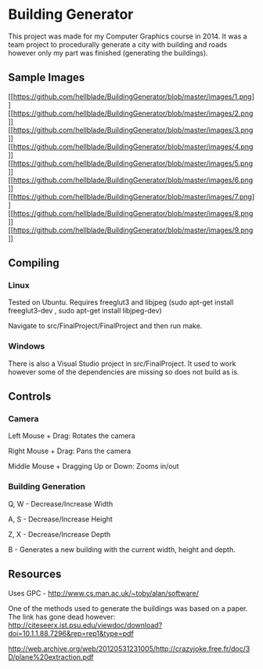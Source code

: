 # Building Generator

This project was made for my Computer Graphics course in 2014. It was a team project to procedurally generate a city with building and roads however only my part was finished (generating the buildings). 

## Sample Images
[[https://github.com/hellblade/BuildingGenerator/blob/master/images/1.png]]
[[https://github.com/hellblade/BuildingGenerator/blob/master/images/2.png]]
[[https://github.com/hellblade/BuildingGenerator/blob/master/images/3.png]]
[[https://github.com/hellblade/BuildingGenerator/blob/master/images/4.png]]
[[https://github.com/hellblade/BuildingGenerator/blob/master/images/5.png]]
[[https://github.com/hellblade/BuildingGenerator/blob/master/images/6.png]]
[[https://github.com/hellblade/BuildingGenerator/blob/master/images/7.png]]
[[https://github.com/hellblade/BuildingGenerator/blob/master/images/8.png]]
[[https://github.com/hellblade/BuildingGenerator/blob/master/images/9.png]]


## Compiling

### Linux
Tested on Ubuntu. Requires freeglut3 and libjpeg (sudo apt-get install freeglut3-dev   ,  sudo apt-get install libjpeg-dev)

Navigate to src/FinalProject/FinalProject and then run make.

### Windows
There is also a Visual Studio project in src/FinalProject. It used to work however some of the dependencies are missing so does not build as is.

## Controls

### Camera
Left Mouse + Drag: Rotates the camera

Right Mouse + Drag: Pans the camera

Middle Mouse + Dragging Up or Down: Zooms in/out


### Building Generation
Q, W - Decrease/Increase Width

A, S - Decrease/Increase Height

Z, X - Decrease/Increase Depth

B - Generates a new building with the current width, height and depth.

## Resources
Uses GPC - http://www.cs.man.ac.uk/~toby/alan/software/

One of the methods used to generate the buildings was based on a paper. The link has gone dead however: http://citeseerx.ist.psu.edu/viewdoc/download?doi=10.1.1.88.7296&rep=rep1&type=pdf

http://web.archive.org/web/20120531231005/http://crazyjoke.free.fr/doc/3D/plane%20extraction.pdf 
